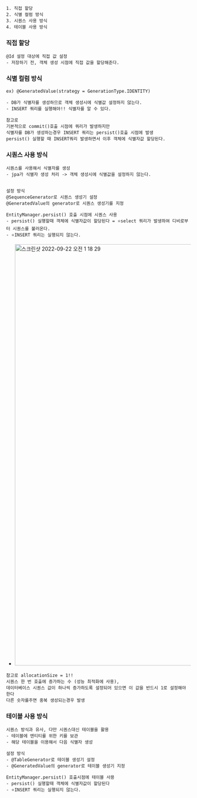 ```
1. 직접 할당
2. 식별 컬럼 방식
3. 시퀀스 사용 방식
4. 테이블 사용 방식
```

### 직접 할당
```
@Id 설정 대상에 직접 값 설정
- 저장하기 전, 객체 생성 시점에 직접 값을 할당해준다.
```

### 식별 컬럼 방식
```
ex) @GeneratedValue(strategy = GenerationType.IDENTITY)

- DB가 식별자를 생성하므로 객체 생성시에 식별값 설정하지 않는다.
- INSERT 쿼리를 실행해야!! 식별자를 알 수 있다.

참고로
기본적으로 commit()호출 시점에 쿼리가 발생하지만
식별자를 DB가 생성하는경우 INSERT 쿼리는 persist()호출 시점에 발생
persist() 실행할 때 INSERT쿼리 발생하면서 이후 객체에 식별자값 할당된다.
```

### 시퀀스 사용 방식
```
시퀀스를 사용해서 식별자를 생성
- jpa가 식별자 생성 처리 -> 객체 생성시에 식별값을 설정하지 않는다.


설정 방식
@SequenceGenerator로 시퀀스 생성기 설정
@GeneratedValue의 generator로 시퀀스 생성기를 지정

EntityManager.persist() 호출 시점에 시퀀스 사용
- persist() 실행할때 객체에 식별자값이 할당된다 = ⭐️select 쿼리가 발생하여 디비로부터 시퀀스를 불러온다.
- ⭐️INSERT 쿼리는 실행되지 않는다.
```
- <img width="1149" alt="스크린샷 2022-09-22 오전 1 18 29" src="https://user-images.githubusercontent.com/62214428/191557710-2b19a3e8-de3b-4c6f-a7f6-7586afac67cd.png">
```
참고로 allocationSize = 1!!
시퀀스 한 번 호출에 증가하는 수 (성능 최적화에 사용), 
데이터베이스 시퀀스 값이 하나씩 증가하도록 설정되어 있으면 이 값을 반드시 1로 설정해야 한다
다른 숫자를주면 중복 생성되는경우 발생
```

### 테이블 사용 방식
```
시퀀스 방식과 유사, 다만 시퀀스대신 테이블을 활용
- 테이블에 엔티티를 위한 키를 보관
- 해당 테이블을 이용해서 다음 식별자 생성

설정 방식
- @TableGenerator로 테이블 생성기 설정
- @GeneratedValue의 generator로 테이블 생성기 지정

EntityManager.persist() 호출시점에 테이블 사용
- persist() 실행할때 객체에 식별자값이 할당된다
- ⭐️INSERT 쿼리는 실행되지 않는다.
```


